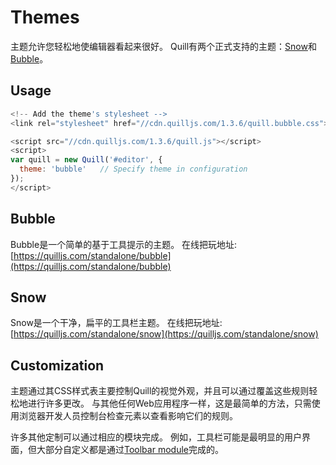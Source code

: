 # Themes
主题允许您轻松地使编辑器看起来很好。 Quill有两个正式支持的主题：[Snow](https://quilljs.com/docs/themes/#snow)和[Bubble](https://quilljs.com/docs/themes/#bubble)。

## Usage
```javascript
<!-- Add the theme's stylesheet -->
<link rel="stylesheet" href="//cdn.quilljs.com/1.3.6/quill.bubble.css">

<script src="//cdn.quilljs.com/1.3.6/quill.js"></script>
<script>
var quill = new Quill('#editor', {
  theme: 'bubble'   // Specify theme in configuration
});
</script>
```

## Bubble
Bubble是一个简单的基于工具提示的主题。
在线把玩地址:[https://quilljs.com/standalone/bubble](https://quilljs.com/standalone/bubble)

## Snow
Snow是一个干净，扁平的工具栏主题。
在线把玩地址:[https://quilljs.com/standalone/snow](https://quilljs.com/standalone/snow)

## Customization
主题通过其CSS样式表主要控制Quill的视觉外观，并且可以通过覆盖这些规则轻松地进行许多更改。 与其他任何Web应用程序一样，这是最简单的方法，只需使用浏览器开发人员控制台检查元素以查看影响它们的规则。

许多其他定制可以通过相应的模块完成。 例如，工具栏可能是最明显的用户界面，但大部分自定义都是通过[Toolbar module](https://github.com/hzjswlgbsj/quill-document-chinese/blob/master/Documentation/modules/toolbar.md)完成的。
